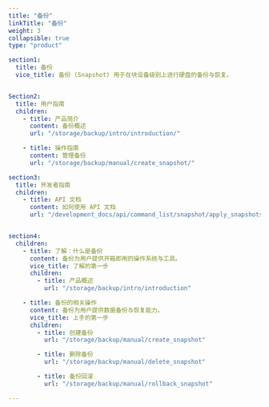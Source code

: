 ```yaml
---
title: "备份"
linkTitle: "备份"
weight: 3
collapsible: true
type: "product"

section1:
  title: 备份
  vice_title: 备份 (Snapshot) 用于在块设备级别上进行硬盘的备份与恢复。


Section2:
  title: 用户指南
  children:
    - title: 产品简介
      content: 备份概述
      url: "/storage/backup/intro/introduction/"

    - title: 操作指南
      content: 管理备份
      url: "/storage/backup/manual/create_snapshot/"

section3:
  title: 开发者指南
  children:
    - title: API 文档
      content: 如何使用 API 文档
      url: "/development_docs/api/command_list/snapshot/apply_snapshots"


section4:
  children:
    - title: 了解：什么是备份
      content: 备份为用户提供开箱即用的操作系统与工具。
      vice_title: 了解的第一步
      children:
        - title: 产品概述
          url: "/storage/backup/intro/introduction"

    - title: 备份的相关操作
      content: 备份为用户提供数据备份与恢复能力。
      vice_title: 上手的第一步
      children: 
        - title: 创建备份
          url: "/storage/backup/manual/create_snapshot"

        - title: 删除备份
          url: "/storage/backup/manual/delete_snapshot"

        - title: 备份回滚
          url: "/storage/backup/manual/rollback_snapshot"

---
```



